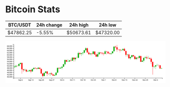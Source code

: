 # Bitcoin Stats

BTC/USDT|24h change|24h high|24h low|
|---|---|---|---|
|$47862.25|-5.55%|$50673.61|$47320.00|

<img src="./chart.svg">
